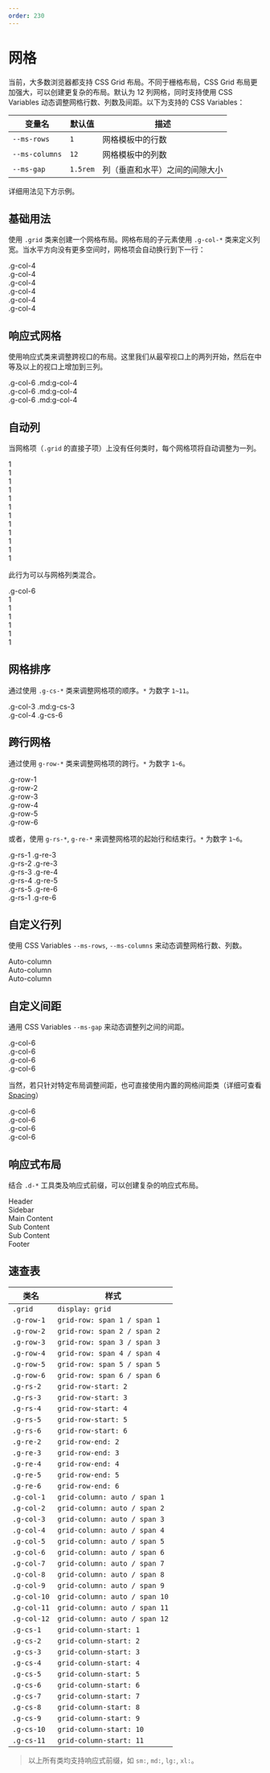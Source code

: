 ```yaml
---
order: 230
---
```


# 网格

当前，大多数浏览器都支持 CSS Grid 布局。不同于栅格布局，CSS Grid 布局更加强大，可以创建更复杂的布局。默认为 12 列网格，同时支持使用 CSS Variables 动态调整网格行数、列数及间距。以下为支持的 CSS Variables：

| 变量名         | 默认值   | 描述                           |
| -------------- | -------- | ------------------------------ |
| `--ms-rows`    | `1`      | 网格模板中的行数               |
| `--ms-columns` | `12`     | 网格模板中的列数               |
| `--ms-gap`     | `1.5rem` | 列（垂直和水平）之间的间隙大小 |

详细用法见下方示例。

## 基础用法

使用 `.grid` 类来创建一个网格布局。网格布局的子元素使用 `.g-col-*` 类来定义列宽。当水平方向没有更多空间时，网格项会自动换行到下一行：

<Story title="基础用法">
<div class="demo-grid grid text-center my-5">
  <div class="g-col-4">.g-col-4</div>
  <div class="g-col-4">.g-col-4</div>
  <div class="g-col-4">.g-col-4</div>
  <div class="g-col-4">.g-col-4</div>
  <div class="g-col-4">.g-col-4</div>
  <div class="g-col-4">.g-col-4</div>
</div>
</Story>

## 响应式网格

使用响应式类来调整跨视口的布局。这里我们从最窄视口上的两列开始，然后在中等及以上的视口上增加到三列。

<Story title="响应式网格">
<div class="demo-grid grid text-center my-5">
  <div class="g-col-6 md:g-col-4">.g-col-6 .md:g-col-4</div>
  <div class="g-col-6 md:g-col-4">.g-col-6 .md:g-col-4</div>
  <div class="g-col-6 md:g-col-4">.g-col-6 .md:g-col-4</div>
</div>
</Story>

## 自动列

当网格项（`.grid` 的直接子项）上没有任何类时，每个网格项将自动调整为一列。

<Story title="自动列">
<div class="demo-grid grid text-center my-5">
  <div>1</div>
  <div>1</div>
  <div>1</div>
  <div>1</div>
  <div>1</div>
  <div>1</div>
  <div>1</div>
  <div>1</div>
  <div>1</div>
  <div>1</div>
  <div>1</div>
  <div>1</div>
</div>
</Story>

此行为可以与网格列类混合。

<Story title="混用自动列">
<div class="demo-grid grid text-center my-5">
  <div class="g-col-6">.g-col-6</div>
  <div>1</div>
  <div>1</div>
  <div>1</div>
  <div>1</div>
  <div>1</div>
  <div>1</div>
</div>
</Story>

## 网格排序

通过使用 `.g-cs-*` 类来调整网格项的顺序。`*` 为数字 `1~11`。

<Story title="网格排序">
<div class="demo-grid grid text-center my-5">
  <div class="g-col-3 md:g-cs-3">.g-col-3 .md:g-cs-3</div>
  <div class="g-col-4 g-cs-6">.g-col-4 .g-cs-6</div>
</div>
</Story>

## 跨行网格

通过使用 `g-row-*` 类来调整网格项的跨行。`*` 为数字 `1~6`。

<Story title="跨行网格">
<div class="demo-grid grid my-5">
  <div class="g-col-2 g-row-1">.g-row-1</div>
  <div class="g-col-2 g-row-2">.g-row-2</div>
  <div class="g-col-2 g-row-3">.g-row-3</div>
  <div class="g-col-2 g-row-4">.g-row-4</div>
  <div class="g-col-2 g-row-5">.g-row-5</div>
  <div class="g-col-2 g-row-6">.g-row-6</div>
</div>
</Story>

或者，使用 `g-rs-*`, `g-re-*` 来调整网格项的起始行和结束行。`*` 为数字 `1~6`。

<Story title="自定义跨行">
<div class="demo-grid grid my-5">
  <div class="g-col-2 g-rs-1 g-re-2">.g-rs-1 .g-re-3</div>
  <div class="g-col-2 g-cs-3 g-rs-2 g-re-3">.g-rs-2 .g-re-3</div>
  <div class="g-col-2 g-cs-5 g-rs-3 g-re-4">.g-rs-3 .g-re-4</div>
  <div class="g-col-2 g-cs-7 g-rs-4 g-re-5">.g-rs-4 .g-re-5</div>
  <div class="g-col-2 g-cs-9 g-rs-5 g-re-6">.g-rs-5 .g-re-6</div>
  <div class="g-col-2 g-cs-11 g-rs-1 g-re-6">.g-rs-1 .g-re-6</div>
</div>
</Story>

## 自定义行列

使用 CSS Variables `--ms-rows`, `--ms-columns` 来动态调整网格行数、列数。

<Story title="自定义行列">
<div class="demo-grid grid text-center my-5" style="--ms-rows: 3; --ms-columns: 3;">
  <div>Auto-column</div>
  <div class="g-cs-2 g-rs-2" style="grid-row: 2">Auto-column</div>
  <div class="g-cs-3 g-rs-3" style="grid-row: 3">Auto-column</div>
</div>
</Story>

## 自定义间距

通用 CSS Variables `--ms-gap` 来动态调整列之间的间距。

<Story title="自定义间距">
<div class="demo-grid grid text-center my-5" style="--ms-gap: .5rem 1rem;">
  <div class="g-col-6">.g-col-6</div>
  <div class="g-col-6">.g-col-6</div>

  <div class="g-col-6">.g-col-6</div>
  <div class="g-col-6">.g-col-6</div>
</div>
</Story>

当然，若只针对特定布局调整间距，也可直接使用内置的网格间距类（详细可查看 [Spacing](../utilities/spacing.md)）

<Story title="自定义间距">
<div class="demo-grid grid text-center row-gap-2 column-gap-0 my-5">
  <div class="g-col-6">.g-col-6</div>
  <div class="g-col-6">.g-col-6</div>

  <div class="g-col-6">.g-col-6</div>
  <div class="g-col-6">.g-col-6</div>
</div>
</Story>

## 响应式布局

结合 `.d-*` 工具类及响应式前缀，可以创建复杂的响应式布局。

<Story title="复杂混合布局">
<div class="demo-grid grid row-gap-2 text-center my-5">
  <div class="g-col-12">
    Header
  </div>
  <div class="g-col-4 g-row-2 d-none md:d-block">
    Sidebar
  </div>
  <div class="g-col-12 md:g-col-8">
    Main Content
  </div>
  <div class="g-col-6 md:g-col-4">
    Sub Content
  </div>
  <div class="g-col-6 md:g-col-4">
    Sub Content
  </div>
  <div class="g-col-12">
    Footer
  </div>
</div>
</Story>

## 速查表

| 类名        | 样式                          |
| ----------- | ----------------------------- |
| `.grid`     | `display: grid`               |
| `.g-row-1`  | `grid-row: span 1 / span 1`   |
| `.g-row-2`  | `grid-row: span 2 / span 2`   |
| `.g-row-3`  | `grid-row: span 3 / span 3`   |
| `.g-row-4`  | `grid-row: span 4 / span 4`   |
| `.g-row-5`  | `grid-row: span 5 / span 5`   |
| `.g-row-6`  | `grid-row: span 6 / span 6`   |
| `.g-rs-2`   | `grid-row-start: 2`           |
| `.g-rs-3`   | `grid-row-start: 3`           |
| `.g-rs-4`   | `grid-row-start: 4`           |
| `.g-rs-5`   | `grid-row-start: 5`           |
| `.g-rs-6`   | `grid-row-start: 6`           |
| `.g-re-2`   | `grid-row-end: 2`             |
| `.g-re-3`   | `grid-row-end: 3`             |
| `.g-re-4`   | `grid-row-end: 4`             |
| `.g-re-5`   | `grid-row-end: 5`             |
| `.g-re-6`   | `grid-row-end: 6`             |
| `.g-col-1`  | `grid-column: auto / span 1`  |
| `.g-col-2`  | `grid-column: auto / span 2`  |
| `.g-col-3`  | `grid-column: auto / span 3`  |
| `.g-col-4`  | `grid-column: auto / span 4`  |
| `.g-col-5`  | `grid-column: auto / span 5`  |
| `.g-col-6`  | `grid-column: auto / span 6`  |
| `.g-col-7`  | `grid-column: auto / span 7`  |
| `.g-col-8`  | `grid-column: auto / span 8`  |
| `.g-col-9`  | `grid-column: auto / span 9`  |
| `.g-col-10` | `grid-column: auto / span 10` |
| `.g-col-11` | `grid-column: auto / span 11` |
| `.g-col-12` | `grid-column: auto / span 12` |
| `.g-cs-1`   | `grid-column-start: 1`        |
| `.g-cs-2`   | `grid-column-start: 2`        |
| `.g-cs-3`   | `grid-column-start: 3`        |
| `.g-cs-4`   | `grid-column-start: 4`        |
| `.g-cs-5`   | `grid-column-start: 5`        |
| `.g-cs-6`   | `grid-column-start: 6`        |
| `.g-cs-7`   | `grid-column-start: 7`        |
| `.g-cs-8`   | `grid-column-start: 8`        |
| `.g-cs-9`   | `grid-column-start: 9`        |
| `.g-cs-10`  | `grid-column-start: 10`       |
| `.g-cs-11`  | `grid-column-start: 11`       |

> 以上所有类均支持响应式前缀，如 `sm:`, `md:`, `lg:`, `xl:`。
